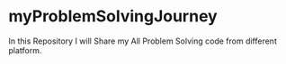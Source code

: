 # myProblemSolvingJourney
In this Repository I will Share my All Problem Solving code from different platform.
